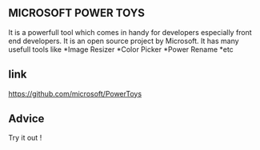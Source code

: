 ## MICROSOFT POWER TOYS

It is a powerfull tool which comes in handy for developers especially front end developers.
It is an open source project by Microsoft.
It has many usefull tools like
 *Image Resizer
 *Color Picker
 *Power Rename
 *etc

## link

https://github.com/microsoft/PowerToys

## Advice 

Try it out !
